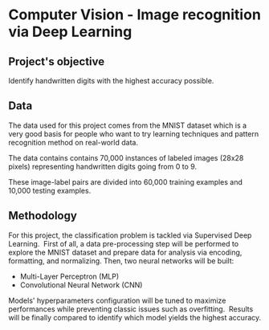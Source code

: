 # Computer Vision - Image recognition via Deep Learning

## Project's objective

Identify handwritten digits with the highest accuracy possible.

## Data

The data used for this project comes from the MNIST dataset which is a very good basis for people who want to try learning techniques and pattern recognition method on real-world data.

The data contains contains 70,000 instances of labeled images (28x28 pixels) representing handwritten digits going from 0 to 9.

These image-label pairs are divided into 60,000 training examples and 10,000 testing examples.

## Methodology

For this project, the classification problem is tackled via Supervised Deep Learning. 
First of all, a data pre-processing step will be performed to explore the MNIST dataset and prepare data for analysis via encoding, formatting, and normalizing.
Then, two neural networks will be built: 

* Multi-Layer Perceptron (MLP)
* Convolutional Neural Network (CNN)

Models' hyperparameters configuration will be tuned to maximize performances while preventing classic issues such as overfitting. 
Results will be finally compared to identify which model yields the highest accuracy.

